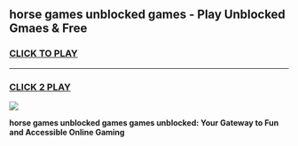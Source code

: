 
## horse games unblocked games - Play Unblocked Gmaes & Free
<h3>
<a href="https://premium.freeplayer.one?title=horse_games_unblocked_games&ref=19F">CLICK TO PLAY</a></h3>
<hr>

<h3>
<a href="https://premium.freeplayer.one?title=horse_games_unblocked_games&ref=19F">CLICK 2 PLAY</a>
  
</h3>

<a href="https://premium.freeplayer.one?title=horse_games_unblocked_games&ref=19F/"><img src="https://clearcache.store/games.png"></a>


**horse games unblocked games games unblocked: Your Gateway to Fun and Accessible Online Gaming**
